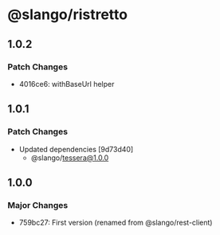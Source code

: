 # @slango/ristretto

## 1.0.2

### Patch Changes

- 4016ce6: withBaseUrl helper

## 1.0.1

### Patch Changes

- Updated dependencies [9d73d40]
  - @slango/tessera@1.0.0

## 1.0.0

### Major Changes

- 759bc27: First version (renamed from @slango/rest-client)
